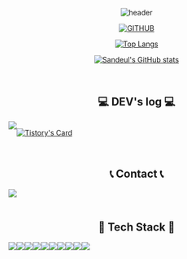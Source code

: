 <div align="center">

![header](https://capsule-render.vercel.app/api?type=venom&color=timeGradient&height=300&section=header&text=DEV%20VAN%20😉&fontSize=78&animation=fadeIn&desc=2nd-year%20developer,%20embracing%20constant%20challenges%20🚀✨&descAlignY=85&fontColor=dddddd&descSize=12)

[![GITHUB](https://hits.seeyoufarm.com/api/count/incr/badge.svg?url=https%3A%2F%2Fgithub.com%2Fsandeulju0&count_bg=%23F29494&title_bg=%232F2E2E&icon=github.svg&icon_color=%23FFFFFF&title=GITHUB&edge_flat=false)](https://github.com/sandeulju)

[![Top Langs](https://github-readme-stats.vercel.app/api/top-langs/?username=sandeulju&layout=donut)](https://github.com/sandeulju/github-readme-stats)

[![Sandeul's GitHub stats](https://github-readme-stats.vercel.app/api?username=sandeulju&include_all_commits=true&theme=nord&hide_border=true&count_private=true)](https://github.com/sandeulju/github-readme-stats)

<br/>

## 💻 DEV's log 💻
<div style="display:flex; flex-direction:row;">
    <a href="https://sangumi.tistory.com/">
        <img src="https://img.shields.io/badge/Tistory-000000?style=for-the-badge&logo=Tistory&logoColor=white"> 
    </a>
  
[![Tistory's Card](https://github-readme-tistory-card.vercel.app/api?name=sangumi&theme=default)](https://sangumi.tistory.com/)
</div>
<br/>
 
## 📞 Contact 📞
<div style="display:flex; flex-direction:row;">
    <a href="mailto:tksemf7410@gmail.com">
        <img src="https://img.shields.io/badge/Gmail-EA4335?style=for-the-badge&logo=Gmail&logoColor=white"> 
    </a>
</div>
<br/>
    
## 🔨 Tech Stack 🔨
<div style="display:flex; flex-direction:row;">
    <img src="https://img.shields.io/badge/html5-E34F26?style=flat-square&logo=html5&logoColor=white"> 
    <img src="https://img.shields.io/badge/css-1572B6?style=flat-square&logo=css3&logoColor=white"> 
    <img src="https://img.shields.io/badge/javascript-F7DF1E?style=flat-square&logo=javascript&logoColor=black">
    <img src="https://img.shields.io/badge/typescript-3178C6?style=flat-square&logo=typescript&logoColor=white"> 
    <img src="https://img.shields.io/badge/react-61DAFB?style=flat-square&logo=react&logoColor=black">
    <img src="https://img.shields.io/badge/vue.js-4E986C?style=flat-square&logo=vuedotjs&logoColor=white">
    <br/>
    <img src="https://img.shields.io/badge/sass-CC6699?style=flat-square&logo=sass&logoColor=white">
    <img src="https://img.shields.io/badge/bootstrap-7952B3?style=flat-square&logo=bootstrap&logoColor=white">
    <img src="https://img.shields.io/badge/jquery-0769AD?style=flat-square&logo=jquery&logoColor=white">
    <img src="https://img.shields.io/badge/styled_components-DB7093?style=flat-square&logo=styledcomponents&logoColor=white">
</div><br>
</div>


